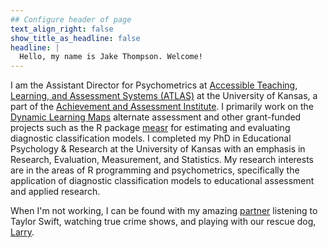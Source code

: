 ```yaml
---
## Configure header of page
text_align_right: false
show_title_as_headline: false
headline: |
  Hello, my name is Jake Thompson. Welcome!
---
```


<!-- this is a subheadline -->
I am the Assistant Director for Psychometrics at [Accessible Teaching, Learning,
and Assessment Systems (ATLAS)](https://atlas.ku.edu/) at the University of
Kansas, a part of the [Achievement and Assessment
Institute](https://aai.ku.edu/). I primarily work on the [Dynamic
Learning Maps](https://dynamiclearningmaps.org/) alternate assessment and
other grant-funded projects such as the R package [measr](https://measr.info) for estimating and evaluating diagnostic classification models. I
completed my PhD in Educational Psychology & Research at the University of
Kansas with an emphasis in Research, Evaluation, Measurement, and Statistics.
My research interests are in the areas of R programming and psychometrics,
specifically the application of diagnostic classification models to
educational assessment and applied research.

When I'm not working, I can be found with my amazing [partner](https://www.linkedin.com/in/juliachasen/) listening to Taylor Swift, watching true crime shows, and playing with our rescue dog, [Larry](https://www.instagram.com/lyfewithlarry/?hl=en).
